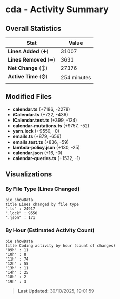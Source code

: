 # cda - Activity Summary 

## Overall Statistics

| Stat                   | Value                                                             |
| ---------------------- | ----------------------------------------------------------------- |
| **Lines Added** (➕)   | 31007                                          |
| **Lines Removed** (➖) | 3631                                        |
| **Net Change** (↕)    | 27376                |
| **Active Time** (⌚)   | 254 minutes |


## Modified Files
- **calendar.ts** (+7186, -2278)
- **iCalendar.ts** (+722, -436)
- **iCalendar.test.ts** (+399, -124)
- **calendar-mutations.ts** (+9757, -52)
- **yarn.lock** (+9550, -0)
- **emails.ts** (+879, -656)
- **emails.test.ts** (+836, -59)
- **lambda-policy.json** (+130, -25)
- **calendar.json** (+16, -0)
- **calendar-queries.ts** (+1532, -1)

## Visualizations

### By File Type (Lines Changed)

```mermaid
pie showData
title Lines changed by file type
".ts" : 24917
".lock" : 9550
".json" : 171
```

### By Hour (Estimated Activity Count)

```mermaid
pie showData
title Coding activity by hour (count of changes)
"09h" : 11
"10h" : 8
"11h" : 74
"12h" : 55
"13h" : 11
"14h" : 25
"18h" : 2
"19h" : 3
```


> **Last Updated:** 30/10/2025, 19:01:59